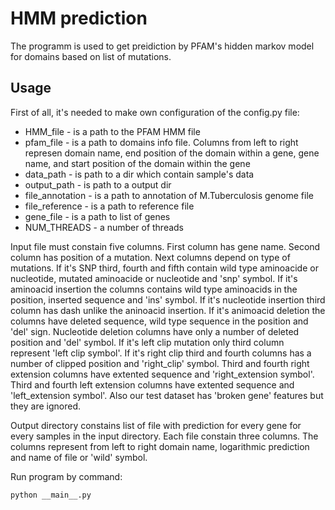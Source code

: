 # HMM prediction

The programm is used to get preidiction by PFAM's hidden markov model for domains based on list of mutations. 

## Usage

First of all, it's needed to make own configuration of the config.py file:

 - HMM_file - is a path to the PFAM HMM file
 - pfam_file - is a path to domains info file. Columns from left to right represen domain name, end position of the domain within a gene, gene name, and start position of the domain within the gene
 - data_path - is path to a dir which contain sample's data
 - output_path - is path to a output dir
 - file_annotation - is a path to annotation of M.Tuberculosis genome file
 - file_reference - is a path to reference file  
 - gene_file - is a path to list of genes
 - NUM_THREADS - a number of threads

Input file must constain five columns. First column has gene name. Second column has position of a mutation. Next columns depend on type of mutations. If it's SNP third, fourth and fifth contain wild type aminoacide or nucleotide, mutated aminoacide or nucleotide and 'snp' symbol. If it's aminoacid insertion the columns contains wild type aminoacids in the position, inserted sequence and 'ins' symbol. If it's nucleotide insertion third column has dash unlike the aninoacid insertion. If it's animoacid deletion the columns have deleted sequence, wild type sequence in the position and 'del' sign. Nucleotide deletion columns have only a number of deleted position and 'del' symbol. If it's left clip mutation only third column represent 'left clip symbol'. If it's right clip third and fourth columns has a number of clipped position and 'right_clip' symbol. Third and fourth right extension columns have extented sequence and 'right_extension symbol'. Third and fourth left extension columns have extented sequence and 'left_extension symbol'. Also our test dataset has 'broken gene' features but they are ignored.

Output directory constains list of file with prediction for every gene for every samples in the input directory. Each file constain three columns. The columns represent from left to right domain name, logarithmic prediction and name of file or 'wild' symbol.

Run program by command:

	python __main__.py  
